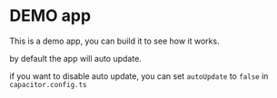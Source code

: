 # DEMO app


This is a demo app, you can build it to see how it works.

by default the app will auto update.

if you want to disable auto update, you can set `autoUpdate` to `false` in `capacitor.config.ts`

